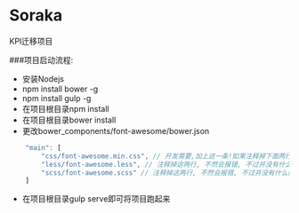 # Soraka
KPI迁移项目

###项目启动流程:
* 安装Nodejs
* npm install bower -g
* npm install gulp -g
* 在项目根目录npm install
* 在项目根目录bower install
* 更改bower_components/font-awesome/bower.json
```javascript
    "main": [
		"css/font-awesome.min.css", // 开发需要,加上这一条!如果注释掉下面两行, 记得去掉这一行最后的逗号
		"less/font-awesome.less", // 注释掉这两行, 不然会报错, 不过并没有什么影响
		"scss/font-awesome.scss" // 注释掉这两行, 不然会报错, 不过并没有什么影响
	]
```

* 在项目根目录gulp serve即可将项目跑起来